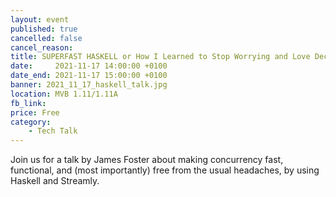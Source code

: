 ```yaml
---
layout: event
published: true
cancelled: false
cancel_reason:
title: SUPERFAST HASKELL or How I Learned to Stop Worrying and Love Declarative Concurrency
date:     2021-11-17 14:00:00 +0100
date_end: 2021-11-17 15:00:00 +0100
banner: 2021_11_17_haskell_talk.jpg
location: MVB 1.11/1.11A
fb_link: 
price: Free
category:
    - Tech Talk
---
```


Join us for a talk by James Foster about making concurrency fast, functional, and (most importantly) free from the usual headaches, by using Haskell and Streamly.